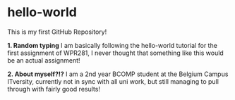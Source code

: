 # hello-world
This is my first GitHub Repository! 

**1. Random typing**
I am basically following the hello-world tutorial for the first assignment of WPR281, 
I never thought that something like this would be an actual assignment!

**2. About myself?!?**
I am a 2nd year BCOMP student at the Belgium Campus ITversity, currently not in sync with all uni work,
but still managing to pull through with fairly good results!
